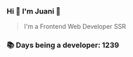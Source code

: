 ### Hi 👋 I&#39;m Juani 🦁

> I&#39;m a Frontend Web Developer SSR

### 📚 Days being a developer: 1239
